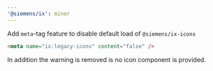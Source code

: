 ```yaml
---
'@siemens/ix': minor
---
```


Add `meta`-tag feature to disable default load of `@siemens/ix-icons`

```html
<meta name="ix:legacy-icons" content="false" />
```

In addition the warning is removed is no icon component is provided.
